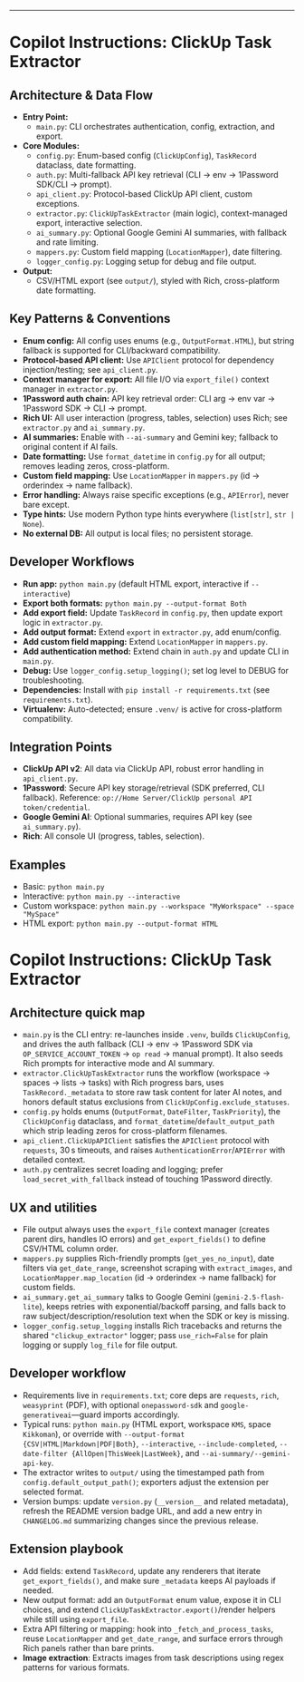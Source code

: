 ---
# Copilot Instructions: ClickUp Task Extractor

## Architecture & Data Flow

- **Entry Point:**
  - `main.py`: CLI orchestrates authentication, config, extraction, and export.
- **Core Modules:**
  - `config.py`: Enum-based config (`ClickUpConfig`), `TaskRecord` dataclass, date formatting.
  - `auth.py`: Multi-fallback API key retrieval (CLI → env → 1Password SDK/CLI → prompt).
  - `api_client.py`: Protocol-based ClickUp API client, custom exceptions.
  - `extractor.py`: `ClickUpTaskExtractor` (main logic), context-managed export, interactive selection.
  - `ai_summary.py`: Optional Google Gemini AI summaries, with fallback and rate limiting.
  - `mappers.py`: Custom field mapping (`LocationMapper`), date filtering.
  - `logger_config.py`: Logging setup for debug and file output.
- **Output:**
  - CSV/HTML export (see `output/`), styled with Rich, cross-platform date formatting.

## Key Patterns & Conventions

- **Enum config:** All config uses enums (e.g., `OutputFormat.HTML`), but string fallback is supported for CLI/backward compatibility.
- **Protocol-based API client:** Use `APIClient` protocol for dependency injection/testing; see `api_client.py`.
- **Context manager for export:** All file I/O via `export_file()` context manager in `extractor.py`.
- **1Password auth chain:** API key retrieval order: CLI arg → env var → 1Password SDK → CLI → prompt.
- **Rich UI:** All user interaction (progress, tables, selection) uses Rich; see `extractor.py` and `ai_summary.py`.
- **AI summaries:** Enable with `--ai-summary` and Gemini key; fallback to original content if AI fails.
- **Date formatting:** Use `format_datetime` in `config.py` for all output; removes leading zeros, cross-platform.
- **Custom field mapping:** Use `LocationMapper` in `mappers.py` (id → orderindex → name fallback).
- **Error handling:** Always raise specific exceptions (e.g., `APIError`), never bare except.
- **Type hints:** Use modern Python type hints everywhere (`list[str]`, `str | None`).
- **No external DB:** All output is local files; no persistent storage.

## Developer Workflows

- **Run app:** `python main.py` (default HTML export, interactive if `--interactive`)
- **Export both formats:** `python main.py --output-format Both`
- **Add export field:** Update `TaskRecord` in `config.py`, then update export logic in `extractor.py`.
- **Add output format:** Extend `export` in `extractor.py`, add enum/config.
- **Add custom field mapping:** Extend `LocationMapper` in `mappers.py`.
- **Add authentication method:** Extend chain in `auth.py` and update CLI in `main.py`.
- **Debug:** Use `logger_config.setup_logging()`; set log level to DEBUG for troubleshooting.
- **Dependencies:** Install with `pip install -r requirements.txt` (see `requirements.txt`).
- **Virtualenv:** Auto-detected; ensure `.venv/` is active for cross-platform compatibility.

## Integration Points

- **ClickUp API v2**: All data via ClickUp API, robust error handling in `api_client.py`.
- **1Password**: Secure API key storage/retrieval (SDK preferred, CLI fallback). Reference: `op://Home Server/ClickUp personal API token/credential`.
- **Google Gemini AI**: Optional summaries, requires API key (see `ai_summary.py`).
- **Rich**: All console UI (progress, tables, selection).

## Examples

- Basic: `python main.py`
- Interactive: `python main.py --interactive`
- Custom workspace: `python main.py --workspace "MyWorkspace" --space "MySpace"`
- HTML export: `python main.py --output-format HTML`
# Copilot Instructions: ClickUp Task Extractor

## Architecture quick map
- `main.py` is the CLI entry: re-launches inside `.venv`, builds `ClickUpConfig`, and drives the auth fallback (CLI → env → 1Password SDK via `OP_SERVICE_ACCOUNT_TOKEN` → `op read` → manual prompt). It also seeds Rich prompts for interactive mode and AI summary.
- `extractor.ClickUpTaskExtractor` runs the workflow (workspace → spaces → lists → tasks) with Rich progress bars, uses `TaskRecord._metadata` to store raw task content for later AI notes, and honors default status exclusions from `ClickUpConfig.exclude_statuses`.
- `config.py` holds enums (`OutputFormat`, `DateFilter`, `TaskPriority`), the `ClickUpConfig` dataclass, and `format_datetime`/`default_output_path` which strip leading zeros for cross-platform filenames.
- `api_client.ClickUpAPIClient` satisfies the `APIClient` protocol with `requests`, 30 s timeouts, and raises `AuthenticationError`/`APIError` with detailed context.
- `auth.py` centralizes secret loading and logging; prefer `load_secret_with_fallback` instead of touching 1Password directly.

## UX and utilities
- File output always uses the `export_file` context manager (creates parent dirs, handles IO errors) and `get_export_fields()` to define CSV/HTML column order.
- `mappers.py` supplies Rich-friendly prompts (`get_yes_no_input`), date filters via `get_date_range`, screenshot scraping with `extract_images`, and `LocationMapper.map_location` (id → orderindex → name fallback) for custom fields.
- `ai_summary.get_ai_summary` talks to Google Gemini (`gemini-2.5-flash-lite`), keeps retries with exponential/backoff parsing, and falls back to raw subject/description/resolution text when the SDK or key is missing.
- `logger_config.setup_logging` installs Rich tracebacks and returns the shared `"clickup_extractor"` logger; pass `use_rich=False` for plain logging or supply `log_file` for file output.

## Developer workflow
- Requirements live in `requirements.txt`; core deps are `requests`, `rich`, `weasyprint` (PDF), with optional `onepassword-sdk` and `google-generativeai`—guard imports accordingly.
- Typical runs: `python main.py` (HTML export, workspace `KMS`, space `Kikkoman`), or override with `--output-format {CSV|HTML|Markdown|PDF|Both}`, `--interactive`, `--include-completed`, `--date-filter {AllOpen|ThisWeek|LastWeek}`, and `--ai-summary/--gemini-api-key`.
- The extractor writes to `output/` using the timestamped path from `config.default_output_path()`; exporters adjust the extension per selected format.
- Version bumps: update `version.py` (`__version__` and related metadata), refresh the README version badge URL, and add a new entry in `CHANGELOG.md` summarizing changes since the previous release.

## Extension playbook
- Add fields: extend `TaskRecord`, update any renderers that iterate `get_export_fields()`, and make sure `_metadata` keeps AI payloads if needed.
- New output format: add an `OutputFormat` enum value, expose it in CLI choices, and extend `ClickUpTaskExtractor.export()`/render helpers while still using `export_file`.
- Extra API filtering or mapping: hook into `_fetch_and_process_tasks`, reuse `LocationMapper` and `get_date_range`, and surface errors through Rich panels rather than bare prints.
- **Image extraction**: Extracts images from task descriptions using regex patterns for various formats.
